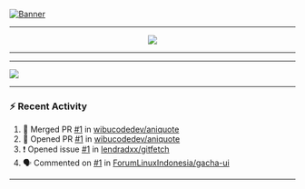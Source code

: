 [![Banner](https://github.com/lendradxx/lendradxx/blob/master/assets/banner-top.png)](https://github.com/lendradxx)

---

<p align="center">
<img src="https://github-profile-trophy.vercel.app/?username=lendradxx&theme=discord&no-frame=true&margin-w=10&margin-h=10" align="center" />
</p>

---

<!-- <p align="center">
  <a href="https://github.com/lendradxx">
    <img src="https://skillicons.dev/icons?i=flutter,tauri,gtk,qt,git,vscode,docker,androidstudio,idea,figma,linux,react,electron,tailwind,nodejs,html,css,js,ts,sass,rust,go,nim,py,v,cpp,c,cs,angular,svelte,lua,md,github,vala,vite,vue,zig,scala,ruby,kotlin,java,gitlab,scala,swift,perl,ocaml,bash,deno,dotnet,godot,ember,laravel,php,rocket,vercel,mysql,mongodb,redis,cloudflare,dart" />
  </a>
</p> -->
   
---
<p>
<img src="https://github.com/lendradxx/lendradxx/blob/assets/snake.svg?raw" align="center" />
</p>

---

### :zap: Recent Activity

<!--START_SECTION:activity-->
1. 🎉 Merged PR [#1](https://github.com/wibucodedev/aniquote/pull/1) in [wibucodedev/aniquote](https://github.com/wibucodedev/aniquote)
2. 💪 Opened PR [#1](https://github.com/wibucodedev/aniquote/pull/1) in [wibucodedev/aniquote](https://github.com/wibucodedev/aniquote)
3. ❗️ Opened issue [#1](https://github.com/lendradxx/gitfetch/issues/1) in [lendradxx/gitfetch](https://github.com/lendradxx/gitfetch)
4. 🗣 Commented on [#1](https://github.com/ForumLinuxIndonesia/gacha-ui/issues/1) in [ForumLinuxIndonesia/gacha-ui](https://github.com/ForumLinuxIndonesia/gacha-ui)
<!--END_SECTION:activity-->

---
